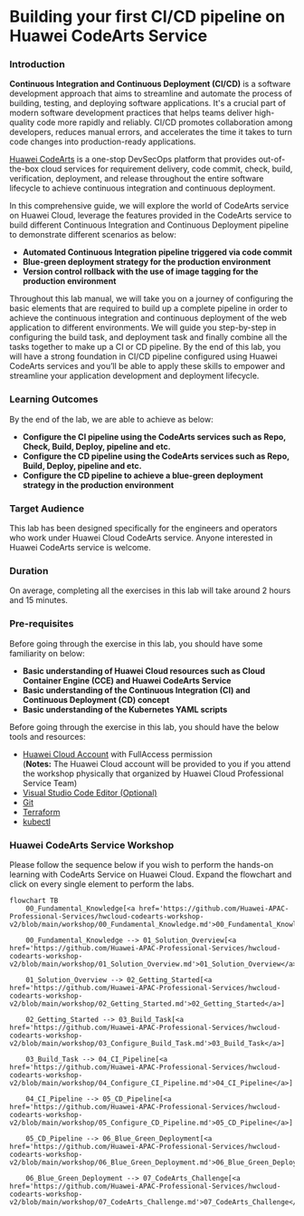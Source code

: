 # Building your first CI/CD pipeline on Huawei CodeArts Service

### Introduction

**Continuous Integration and Continuous Deployment (CI/CD)** is a software development approach that aims to streamline and automate the process of building, testing, and deploying software applications. It's a crucial part of modern software development practices that helps teams deliver high-quality code more rapidly and reliably. CI/CD promotes collaboration among developers, reduces manual errors, and accelerates the time it takes to turn code changes into production-ready applications.

[Huawei CodeArts](https://support.huaweicloud.com/intl/en-us/devcloud/index.html) is a one-stop DevSecOps platform that provides out-of-the-box cloud services for requirement delivery, code commit, check, build, verification, deployment, and release throughout the entire software lifecycle to achieve continuous integration and continuous deployment.

In this comprehensive guide, we will explore the world of CodeArts service on Huawei Cloud, leverage the features provided in the CodeArts service to build different Continuous Integration and Continuous Deployment pipeline to demonstrate different scenarios as below:
* **Automated Continuous Integration pipeline triggered via code commit**
* **Blue-green deployment strategy for the production environment**
* **Version control rollback with the use of image tagging for the production environment**

Throughout this lab manual, we will take you on a journey of configuring the basic elements that are required to build up a complete pipeline in order to achieve the continuous integration and continuous deployment of the web application to different environments. We will guide you step-by-step in configuring the build task, and deployment task and finally combine all the tasks together to make up a CI or CD pipeline. By the end of this lab, you will have a strong foundation in CI/CD pipeline configured using Huawei CodeArts services and you’ll be able to apply these skills to empower and streamline your application development and deployment lifecycle.

### Learning Outcomes

By the end of the lab, we are able to achieve as below:
* **Configure the CI pipeline using the CodeArts services such as Repo, Check, Build, Deploy, pipeline and etc.**
* **Configure the CD pipeline using the CodeArts services such as Repo, Build, Deploy, pipeline and etc.**
* **Configure the CD pipeline to achieve a blue-green deployment strategy in the production environment**

### Target Audience

This lab has been designed specifically for the engineers and operators who work under Huawei Cloud CodeArts service. Anyone interested in Huawei CodeArts service is welcome.

### Duration

On average, completing all the exercises in this lab will take around 2 hours and 15 minutes.

### Pre-requisites

Before going through the exercise in this lab, you should have some familiarity on below:
* **Basic understanding of Huawei Cloud resources such as Cloud Container Engine (CCE) and Huawei CodeArts Service**
* **Basic understanding of the Continuous Integration (CI) and Continuous Deployment (CD) concept**
* **Basic understanding of the Kubernetes YAML scripts**

Before going through the exercise in this lab, you should have the below tools and resources:

* [Huawei Cloud Account](https://auth.huaweicloud.com/authui/login.html?service=https://console-intl.huaweicloud.com/console/#/login) with FullAccess permission <br> (**Notes:** The Huawei Cloud account will be provided to you if you attend the workshop physically that organized by Huawei Cloud Professional Service Team)
* [Visual Studio Code Editor (Optional)](https://code.visualstudio.com/download)
* [Git](https://git-scm.com/downloads)
* [Terraform](https://developer.hashicorp.com/terraform/tutorials/aws-get-started/install-cli)
* [kubectl](https://kubernetes.io/docs/tasks/tools/)

### Huawei CodeArts Service Workshop

Please follow the sequence below if you wish to perform the hands-on learning with CodeArts Service on Huawei Cloud. Expand the flowchart and click on every single element to perform the labs.

```mermaid
flowchart TB
    00_Fundamental_Knowledge[<a href='https://github.com/Huawei-APAC-Professional-Services/hwcloud-codearts-workshop-v2/blob/main/workshop/00_Fundamental_Knowledge.md'>00_Fundamental_Knowledge</a>]

    00_Fundamental_Knowledge --> 01_Solution_Overview[<a href='https://github.com/Huawei-APAC-Professional-Services/hwcloud-codearts-workshop-v2/blob/main/workshop/01_Solution_Overview.md'>01_Solution_Overview</a>]

    01_Solution_Overview --> 02_Getting_Started[<a href='https://github.com/Huawei-APAC-Professional-Services/hwcloud-codearts-workshop-v2/blob/main/workshop/02_Getting_Started.md'>02_Getting_Started</a>]

    02_Getting_Started --> 03_Build_Task[<a href='https://github.com/Huawei-APAC-Professional-Services/hwcloud-codearts-workshop-v2/blob/main/workshop/03_Configure_Build_Task.md'>03_Build_Task</a>]

    03_Build_Task --> 04_CI_Pipeline[<a href='https://github.com/Huawei-APAC-Professional-Services/hwcloud-codearts-workshop-v2/blob/main/workshop/04_Configure_CI_Pipeline.md'>04_CI_Pipeline</a>]

    04_CI_Pipeline --> 05_CD_Pipeline[<a href='https://github.com/Huawei-APAC-Professional-Services/hwcloud-codearts-workshop-v2/blob/main/workshop/05_Configure_CD_Pipeline.md'>05_CD_Pipeline</a>]

    05_CD_Pipeline --> 06_Blue_Green_Deployment[<a href='https://github.com/Huawei-APAC-Professional-Services/hwcloud-codearts-workshop-v2/blob/main/workshop/06_Blue_Green_Deployment.md'>06_Blue_Green_Deployment</a>]

    06_Blue_Green_Deployment --> 07_CodeArts_Challenge[<a href='https://github.com/Huawei-APAC-Professional-Services/hwcloud-codearts-workshop-v2/blob/main/workshop/07_CodeArts_Challenge.md'>07_CodeArts_Challenge</a>]
```